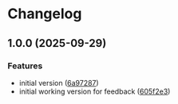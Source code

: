 # Changelog

## 1.0.0 (2025-09-29)


### Features

* initial version ([6a97287](https://github.com/HCL-CDP-TA/telco-industry/commit/6a9728727b6d6ddfdcff0fbd983300c9edf45a23))
* initial working version for feedback ([605f2e3](https://github.com/HCL-CDP-TA/telco-industry/commit/605f2e364a53d42d3a2d29262af1e8669268001b))
